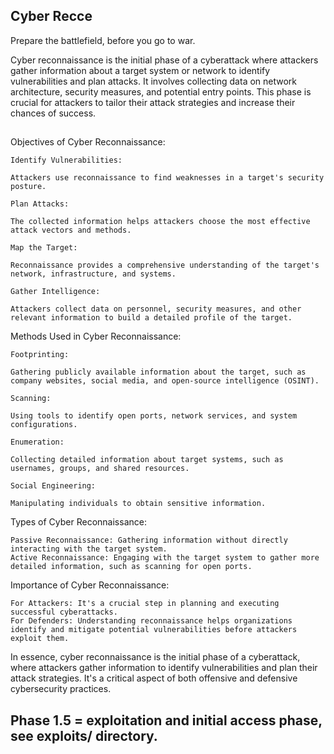 ## Cyber Recce

Prepare the battlefield, before you go to war.

Cyber reconnaissance is the initial phase of a cyberattack where attackers gather information about a target system or network to identify vulnerabilities and plan attacks. It involves collecting data on network architecture, security measures, and potential entry points. This phase is crucial for attackers to tailor their attack strategies and increase their chances of success. 

##

Objectives of Cyber Reconnaissance:

    Identify Vulnerabilities:

    Attackers use reconnaissance to find weaknesses in a target's security posture. 

    Plan Attacks:

    The collected information helps attackers choose the most effective attack vectors and methods. 

    Map the Target:

    Reconnaissance provides a comprehensive understanding of the target's network, infrastructure, and systems. 

    Gather Intelligence:

    Attackers collect data on personnel, security measures, and other relevant information to build a detailed profile of the target. 

Methods Used in Cyber Reconnaissance:

    Footprinting:

    Gathering publicly available information about the target, such as company websites, social media, and open-source intelligence (OSINT). 

    Scanning:

    Using tools to identify open ports, network services, and system configurations. 

    Enumeration:

    Collecting detailed information about target systems, such as usernames, groups, and shared resources. 

    Social Engineering:

    Manipulating individuals to obtain sensitive information. 

Types of Cyber Reconnaissance: 

    Passive Reconnaissance: Gathering information without directly interacting with the target system.
    Active Reconnaissance: Engaging with the target system to gather more detailed information, such as scanning for open ports. 

Importance of Cyber Reconnaissance:

    For Attackers: It's a crucial step in planning and executing successful cyberattacks.
    For Defenders: Understanding reconnaissance helps organizations identify and mitigate potential vulnerabilities before attackers exploit them. 

In essence, cyber reconnaissance is the initial phase of a cyberattack, where attackers gather information to identify vulnerabilities and plan their attack strategies. It's a critical aspect of both offensive and defensive cybersecurity practices. 

## Phase 1.5 = exploitation and initial access phase, see exploits/ directory.
